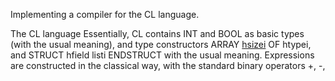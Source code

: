 Implementing a compiler for the CL language.

The CL language
Essentially, CL contains INT and BOOL as basic types (with the usual meaning), and type
constructors ARRAY [hsizei](hsizei.md) OF htypei, and STRUCT hfield listi ENDSTRUCT with the
usual meaning.
Expressions are constructed in the classical way, with the standard binary operators
\+, -, 